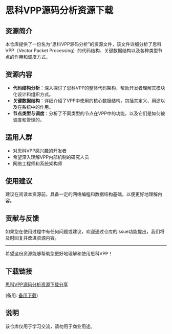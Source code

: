 # 思科VPP源码分析资源下载

## 资源简介

本仓库提供了一份名为“思科VPP源码分析”的资源文件，该文件详细分析了思科VPP（Vector Packet Processing）的代码结构、关键数据结构以及各种类型节点的作用和调度方式。

## 资源内容

- **代码结构分析**：深入探讨了思科VPP的整体代码架构，帮助开发者理解其模块化设计和组织方式。
- **关键数据结构**：详细介绍了VPP中使用的核心数据结构，包括其定义、用途以及在系统中的作用。
- **节点类型与调度**：分析了不同类型的节点在VPP中的功能，以及它们是如何被调度和管理的。

## 适用人群

- 对思科VPP感兴趣的开发者
- 希望深入理解VPP内部机制的研究人员
- 网络工程师和系统架构师

## 使用建议

建议在阅读本资源前，具备一定的网络编程和数据结构基础，以便更好地理解内容。

## 贡献与反馈

如果您在使用过程中有任何问题或建议，欢迎通过仓库的Issue功能提出，我们将及时回复并改进资源内容。

---

希望这份资源能够帮助您更好地理解和使用思科VPP！

## 下载链接
[思科VPP源码分析资源下载分享](https://pan.quark.cn/s/83e97b5687a3) 

(备用: [备用下载](https://pan.baidu.com/s/1goYj1TK_W1DoBfVoKoXy2Q?pwd=1234))

## 说明

该仓库仅用于学习交流，请勿用于商业用途。
